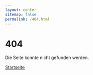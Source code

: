 ```yaml
---
layout: center
sitemap: false
permalink: /404.html
---
```


# 404

Die Seite konnte nicht gefunden werden.

<div class="mt3">
  <a href="{{ site.baseurl }}/" class="button button-blue button-big">Startseite</a>
</div>
